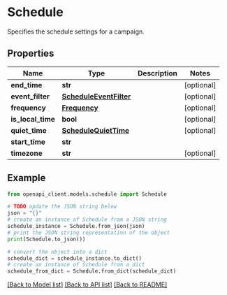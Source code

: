 # Schedule

Specifies the schedule settings for a campaign.

## Properties

Name | Type | Description | Notes
------------ | ------------- | ------------- | -------------
**end_time** | **str** |  | [optional] 
**event_filter** | [**ScheduleEventFilter**](ScheduleEventFilter.md) |  | [optional] 
**frequency** | [**Frequency**](Frequency.md) |  | [optional] 
**is_local_time** | **bool** |  | [optional] 
**quiet_time** | [**ScheduleQuietTime**](ScheduleQuietTime.md) |  | [optional] 
**start_time** | **str** |  | 
**timezone** | **str** |  | [optional] 

## Example

```python
from openapi_client.models.schedule import Schedule

# TODO update the JSON string below
json = "{}"
# create an instance of Schedule from a JSON string
schedule_instance = Schedule.from_json(json)
# print the JSON string representation of the object
print(Schedule.to_json())

# convert the object into a dict
schedule_dict = schedule_instance.to_dict()
# create an instance of Schedule from a dict
schedule_from_dict = Schedule.from_dict(schedule_dict)
```
[[Back to Model list]](../README.md#documentation-for-models) [[Back to API list]](../README.md#documentation-for-api-endpoints) [[Back to README]](../README.md)


